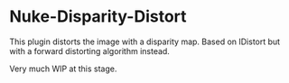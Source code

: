 Nuke-Disparity-Distort
======================
This plugin distorts the image with a disparity map. Based on IDistort but with a forward distorting algorithm instead.

Very much WIP at this stage.